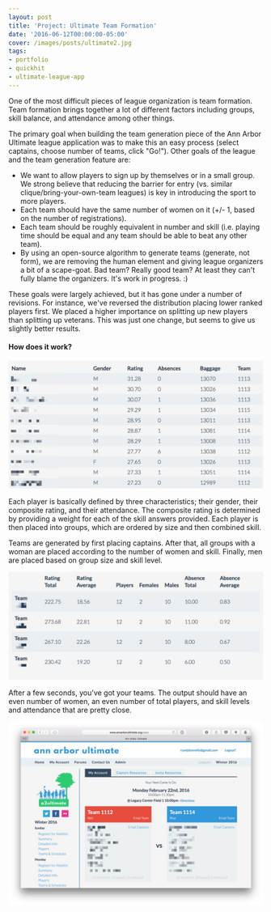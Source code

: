 ```yaml
---
layout: post
title: 'Project: Ultimate Team Formation'
date: '2016-06-12T00:00:00-05:00'
cover: /images/posts/ultimate2.jpg
tags:
- portfolio
- quickhit
- ultimate-league-app
---
```


One of the most difficult pieces of league organization is team formation. Team formation brings together a lot of different factors including groups, skill balance, and attendance among other things.

The primary goal when building the team generation piece of the Ann Arbor Ultimate league application was to make this an easy process (select captains, choose number of teams, click "Go!"). Other goals of the league and the team generation feature are:

- We want to allow players to sign up by themselves or in a small group. We strong believe that reducing the barrier for entry (vs. similar clique/bring-your-own-team leagues) is key in introducing the sport to more players.
- Each team should have the same number of women on it (+/- 1, based on the number of registrations).
- Each team should be roughly equivalent in number and skill (i.e. playing time should be equal and any team should be able to beat any other team).
- By using an open-source algorithm to generate teams (generate, not form), we are removing the human element and giving league organizers a bit of a scape-goat. Bad team? Really good team? At least they can't fully blame the organizers. It's work in progress. :)

These goals were largely achieved, but it has gone under a number of revisions. For instance, we've reversed the distribution placing lower ranked players first. We placed a higher importance on splitting up new players than splitting up veterans. This was just one change, but seems to give us slightly better results.

#### How does it work?

![Ultimate League App Players](/images/posts/ultimate0.jpg)

Each player is basically defined by three characteristics; their gender, their composite rating, and their attendance. The composite rating is determined by providing a weight for each of the skill answers provided. Each player is then placed into groups, which are ordered by size and then combined skill.

Teams are generated by first placing captains. After that, all groups with a woman are placed according to the number of women and skill. Finally, men are placed based on group size and skill level.

![Ultimate League App Teams](/images/posts/ultimate1.jpg)

After a few seconds, you've got your teams. The output should have an even number of women, an even number of total players, and skill levels and attendance that are pretty close.

![Ultimate League App Account Page](/images/posts/ultimate2.jpg)
